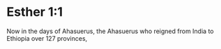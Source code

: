 # Esther 1:1

Now in the days of Ahasuerus, the Ahasuerus who reigned from India to Ethiopia over 127 provinces,
